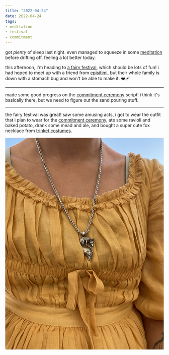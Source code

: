 ```yaml
---
title: "2022-04-24"
date: 2022-04-24
tags:
- meditation
- festival
- commitment
---
```


got _plenty_ of sleep last night. even managed to squeeze in some [meditation](meditation.md) before drifting off. feeling a lot better today.

this afternoon, i'm heading to [a fairy festival](https://festivaloflegends.com), which should be lots of fun! i had hoped to meet up with a friend from [episitimi](episitimi.md), but their whole family is down with a stomach bug and won't be able to make it. ❤‍🩹

---

made some good progress on the [commitment ceremony](commitment%20ceremony.md) script! i think it's basically there, but we need to figure out the sand pouring stuff.

---

the fairy festival was great! saw some amusing acts, i got to wear the outfit that i plan to wear for the [commitment ceremony](commitment%20ceremony.md), ate some ravioli and baked potato, drank some mead and ale, and bought a super cute fox necklace from [trinket costumes](https://www.instagram.com/trinketscostumes/).

![](upload/fox-necklace-trinket-costumes.jpg)
